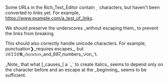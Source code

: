 Some URLs in the Rich_Text_Editor contain `_` characters, but haven't been converted to links yet. For example, https://www.example.com/a_test_of_links.

We should preserve the underscores \_without escaping them_ to prevent the links from breaking.

This should also correctly handle unicode characters. For example, punctuation❯\_requires escapes_, but 𝔏𝔈𝔗𝔗𝔈𝕽_𝔠𝔥𝔞𝔯𝔞𝔠𝔱𝔢𝔯𝔰_and_897_numbers_𝒟on_'t.

\_Note_ that what \[\_causes_\] a \`\_\` to create italics_ seems to depend only on the character before and an escape at the \_beginning_ seems to be sufficient.